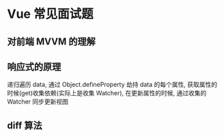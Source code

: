 # Vue 常见面试题

## 对前端 MVVM 的理解

## 响应式的原理

递归遍历 data, 通过 Object.defineProperty 劫持 data 的每个属性, 
获取属性的时候(get)收集依赖(实际上是收集 Watcher), 在更新属性的时候, 通过收集的 Watcher 同步更新视图

## diff 算法
